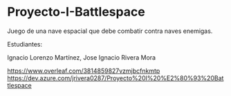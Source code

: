 # Proyecto-I-Battlespace
Juego de una nave espacial que debe combatir contra naves enemigas.

Estudiantes:

Ignacio Lorenzo Martínez, 
Jose Ignacio Rivera Mora

https://www.overleaf.com/3814859827vzmjbcfnkmtp
https://dev.azure.com/jrivera0287/Proyecto%20I%20%E2%80%93%20Battlespace

